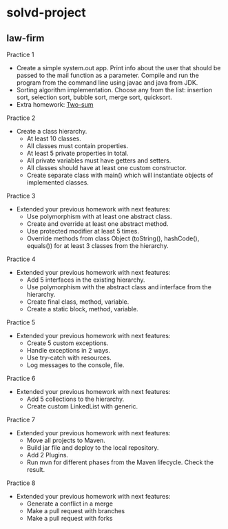 # solvd-project

## law-firm

Practice 1

- Create a simple system.out app. Print info about the user that should be passed to the mail
  function as a parameter.
  Compile and run the program
  from the command line using javac and java from JDK.
- Sorting algorithm implementation. Choose any from the list: insertion sort, selection sort, bubble
  sort, merge sort,
  quicksort.
- Extra homework: [Two-sum](https://leetcode.com/problems/two-sum/)

Practice 2

- Create a class hierarchy.
    - At least 10 classes.
    - All classes must contain properties.
    - At least 5 private properties in total.
    - All private variables must have getters and setters.
    - All classes should have at least one custom constructor.
    - Create separate class with main() which will instantiate objects of implemented classes.

Practice 3

- Extended your previous homework with next features:
    - Use polymorphism with at least one abstract class.
    - Create and override at least one abstract method.
    - Use protected modifier at least 5 times.
    - Override methods from class Object (toString(), hashCode(), equals()) for at least 3 classes
      from the hierarchy.

Practice 4

- Extended your previous homework with next features:
    - Add 5 interfaces in the existing hierarchy.
    - Use polymorphism with the abstract class and interface from the hierarchy.
    - Create final class, method, variable.
    - Create a static block, method, variable.

Practice 5

- Extended your previous homework with next features:
    - Create 5 custom exceptions.
    - Handle exceptions in 2 ways.
    - Use try-catch with resources.
    - Log messages to the console, file.

Practice 6

- Extended your previous homework with next features:
    - Add 5 collections to the hierarchy.
    - Create custom LinkedList with generic.

Practice 7

- Extended your previous homework with next features:
    - Move all projects to Maven.
    - Build jar file and deploy to the local repository.
    - Add 2 Plugins.
    - Run mvn for different phases from the Maven lifecycle. Check the result.

Practice 8

- Extended your previous homework with next features:
    - Generate a conflict in a merge
    - Make a pull request with branches
    - Make a pull request with forks